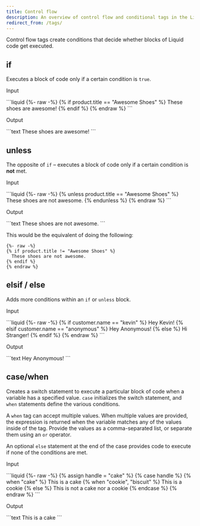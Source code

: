 ```yaml
---
title: Control flow
description: An overview of control flow and conditional tags in the Liquid template language.
redirect_from: /tags/
---
```


Control flow tags create conditions that decide whether blocks of Liquid code get executed.

## if

Executes a block of code only if a certain condition is `true`.

<p class="code-label">Input</p>
```liquid
{%- raw -%}
{% if product.title == "Awesome Shoes" %}
  These shoes are awesome!
{% endif %}
{% endraw %}
```

<p class="code-label">Output</p>
```text
These shoes are awesome!
```

## unless

The opposite of `if` – executes a block of code only if a certain condition is **not** met.

<p class="code-label">Input</p>
```liquid
{%- raw -%}
{% unless product.title == "Awesome Shoes" %}
  These shoes are not awesome.
{% endunless %}
{% endraw %}
```

<p class="code-label">Output</p>
```text
These shoes are not awesome.
```

This would be the equivalent of doing the following:

```liquid
{%- raw -%}
{% if product.title != "Awesome Shoes" %}
  These shoes are not awesome.
{% endif %}
{% endraw %}
```

## elsif / else

Adds more conditions within an `if` or `unless` block.

<p class="code-label">Input</p>
```liquid
{%- raw -%}
<!-- If customer.name = "anonymous" -->
{% if customer.name == "kevin" %}
  Hey Kevin!
{% elsif customer.name == "anonymous" %}
  Hey Anonymous!
{% else %}
  Hi Stranger!
{% endif %}
{% endraw %}
```

<p class="code-label">Output</p>
```text
Hey Anonymous!
```

## case/when

Creates a switch statement to execute a particular block of code when a variable has a specified value. `case` initializes the switch statement, and `when` statements define the various conditions.

A `when` tag can accept multiple values. When multiple values are provided, the expression is returned when the variable matches any of the values inside of the tag. Provide the values as a comma-separated list, or separate them using an `or` operator.

An optional `else` statement at the end of the case provides code to execute if none of the conditions are met.

<p class="code-label">Input</p>
```liquid
{%- raw -%}
{% assign handle = "cake" %}
{% case handle %}
  {% when "cake" %}
     This is a cake
  {% when "cookie", "biscuit" %}
     This is a cookie
  {% else %}
     This is not a cake nor a cookie
{% endcase %}
{% endraw %}
```

<p class="code-label">Output</p>
```text
This is a cake
```
